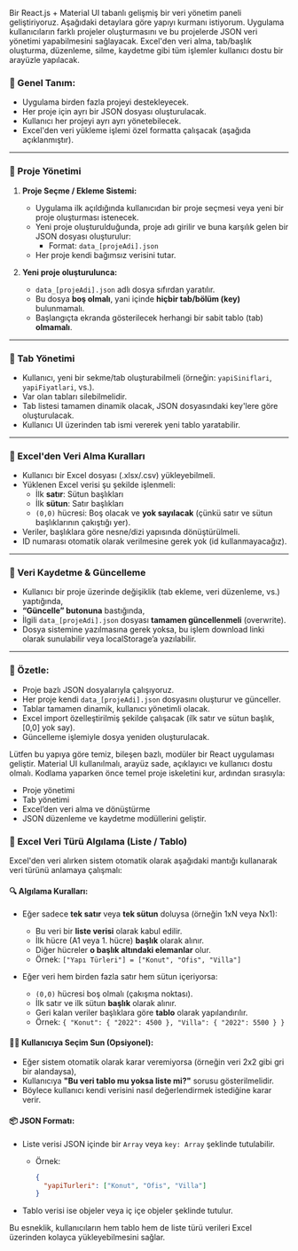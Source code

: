 Bir React.js + Material UI tabanlı gelişmiş bir veri yönetim paneli geliştiriyoruz. Aşağıdaki detaylara göre yapıyı kurmanı istiyorum. Uygulama kullanıcıların farklı projeler oluşturmasını ve bu projelerde JSON veri yönetimi yapabilmesini sağlayacak. Excel'den veri alma, tab/başlık oluşturma, düzenleme, silme, kaydetme gibi tüm işlemler kullanıcı dostu bir arayüzle yapılacak.

### 🎯 Genel Tanım:

- Uygulama birden fazla projeyi destekleyecek.
- Her proje için ayrı bir JSON dosyası oluşturulacak.
- Kullanıcı her projeyi ayrı ayrı yönetebilecek.
- Excel'den veri yükleme işlemi özel formatta çalışacak (aşağıda açıklanmıştır).

---

### 📁 Proje Yönetimi

1. **Proje Seçme / Ekleme Sistemi:**

   - Uygulama ilk açıldığında kullanıcıdan bir proje seçmesi veya yeni bir proje oluşturması istenecek.
   - Yeni proje oluşturulduğunda, proje adı girilir ve buna karşılık gelen bir JSON dosyası oluşturulur:
     - Format: `data_[projeAdi].json`
   - Her proje kendi bağımsız verisini tutar.
2. **Yeni proje oluşturulunca:**

   - `data_[projeAdi].json` adlı dosya sıfırdan yaratılır.
   - Bu dosya **boş olmalı**, yani içinde **hiçbir tab/bölüm (key)** bulunmamalı.
   - Başlangıçta ekranda gösterilecek herhangi bir sabit tablo (tab) **olmamalı**.

---

### 🧩 Tab Yönetimi

- Kullanıcı, yeni bir sekme/tab oluşturabilmeli (örneğin: `yapiSiniflari`, `yapiFiyatlari`, vs.).
- Var olan tabları silebilmelidir.
- Tab listesi tamamen dinamik olacak, JSON dosyasındaki key'lere göre oluşturulacak.
- Kullanıcı UI üzerinden tab ismi vererek yeni tablo yaratabilir.

---

### 📄 Excel'den Veri Alma Kuralları

- Kullanıcı bir Excel dosyası (.xlsx/.csv) yükleyebilmeli.
- Yüklenen Excel verisi şu şekilde işlenmeli:
  - İlk **satır**: Sütun başlıkları
  - İlk **sütun**: Satır başlıkları
  - `(0,0)` hücresi: Boş olacak ve **yok sayılacak** (çünkü satır ve sütun başlıklarının çakıştığı yer).
- Veriler, başlıklara göre nesne/dizi yapısında dönüştürülmeli.
- ID numarası otomatik olarak verilmesine gerek yok (id kullanmayacağız).

---

### 💾 Veri Kaydetme & Güncelleme

- Kullanıcı bir proje üzerinde değişiklik (tab ekleme, veri düzenleme, vs.) yaptığında,
- **“Güncelle” butonuna** bastığında,
- İlgili `data_[projeAdi].json` dosyası **tamamen güncellenmeli** (overwrite).
- Dosya sistemine yazılmasına gerek yoksa, bu işlem download linki olarak sunulabilir veya localStorage’a yazılabilir.

---

### 🧠 Özetle:

- Proje bazlı JSON dosyalarıyla çalışıyoruz.
- Her proje kendi `data_[projeAdi].json` dosyasını oluşturur ve günceller.
- Tablar tamamen dinamik, kullanıcı yönetimli olacak.
- Excel import özelleştirilmiş şekilde çalışacak (ilk satır ve sütun başlık, [0,0] yok say).
- Güncelleme işlemiyle dosya yeniden oluşturulacak.

Lütfen bu yapıya göre temiz, bileşen bazlı, modüler bir React uygulaması geliştir. Material UI kullanılmalı, arayüz sade, açıklayıcı ve kullanıcı dostu olmalı. Kodlama yaparken önce temel proje iskeletini kur, ardından sırasıyla:

- Proje yönetimi
- Tab yönetimi
- Excel’den veri alma ve dönüştürme
- JSON düzenleme ve kaydetme
  modüllerini geliştir.


### 🧠 Excel Veri Türü Algılama (Liste / Tablo)

Excel'den veri alırken sistem otomatik olarak aşağıdaki mantığı kullanarak veri türünü anlamaya çalışmalı:

#### 🔍 Algılama Kuralları:

- Eğer sadece **tek satır** veya **tek sütun** doluysa (örneğin 1xN veya Nx1):

  - Bu veri bir **liste verisi** olarak kabul edilir.
  - İlk hücre (A1 veya 1. hücre) **başlık** olarak alınır.
  - Diğer hücreler **o başlık altındaki elemanlar** olur.
  - Örnek: `["Yapı Türleri"] = ["Konut", "Ofis", "Villa"]`
- Eğer veri hem birden fazla satır hem sütun içeriyorsa:

  - `(0,0)` hücresi boş olmalı (çakışma noktası).
  - İlk satır ve ilk sütun **başlık** olarak alınır.
  - Geri kalan veriler başlıklara göre **tablo** olarak yapılandırılır.
  - Örnek: `{ "Konut": { "2022": 4500 }, "Villa": { "2022": 5500 } }`

#### 🧑‍⚖️ Kullanıcıya Seçim Sun (Opsiyonel):

- Eğer sistem otomatik olarak karar veremiyorsa (örneğin veri 2x2 gibi gri bir alandaysa),
- Kullanıcıya **"Bu veri tablo mu yoksa liste mi?"** sorusu gösterilmelidir.
- Böylece kullanıcı kendi verisini nasıl değerlendirmek istediğine karar verir.

#### 📦 JSON Formatı:

- Liste verisi JSON içinde bir `Array` veya `key: Array` şeklinde tutulabilir.

  - Örnek:
    ```json
    {
      "yapiTurleri": ["Konut", "Ofis", "Villa"]
    }
    ```
- Tablo verisi ise objeler veya iç içe objeler şeklinde tutulur.

Bu esneklik, kullanıcıların hem tablo hem de liste türü verileri Excel üzerinden kolayca yükleyebilmesini sağlar.
